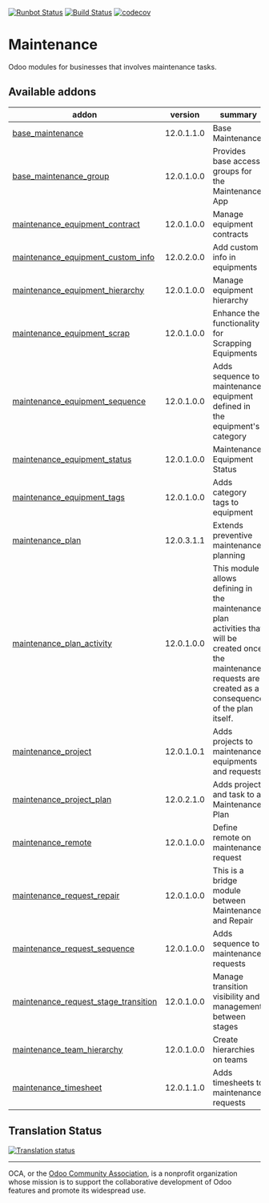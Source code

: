 [![Runbot Status](https://runbot.odoo-community.org/runbot/badge/flat/240/12.0.svg)](https://runbot.odoo-community.org/runbot/repo/github-com-oca-maintenance-240)
[![Build Status](https://travis-ci.org/OCA/maintenance.svg?branch=12.0)](https://travis-ci.org/OCA/maintenance)
[![codecov](https://codecov.io/gh/OCA/maintenance/branch/12.0/graph/badge.svg)](https://codecov.io/gh/OCA/maintenance)

# Maintenance

Odoo modules for businesses that involves maintenance tasks.

[//]: # (addons)

Available addons
----------------
addon | version | summary
--- | --- | ---
[base_maintenance](base_maintenance/) | 12.0.1.1.0 | Base Maintenance
[base_maintenance_group](base_maintenance_group/) | 12.0.1.0.0 | Provides base access groups for the Maintenance App
[maintenance_equipment_contract](maintenance_equipment_contract/) | 12.0.1.0.0 | Manage equipment contracts
[maintenance_equipment_custom_info](maintenance_equipment_custom_info/) | 12.0.2.0.0 | Add custom info in equipments
[maintenance_equipment_hierarchy](maintenance_equipment_hierarchy/) | 12.0.1.0.0 | Manage equipment hierarchy
[maintenance_equipment_scrap](maintenance_equipment_scrap/) | 12.0.1.0.0 | Enhance the functionality for Scrapping Equipments
[maintenance_equipment_sequence](maintenance_equipment_sequence/) | 12.0.1.0.0 | Adds sequence to maintenance equipment defined in the equipment's category
[maintenance_equipment_status](maintenance_equipment_status/) | 12.0.1.0.0 | Maintenance Equipment Status
[maintenance_equipment_tags](maintenance_equipment_tags/) | 12.0.1.0.0 | Adds category tags to equipment
[maintenance_plan](maintenance_plan/) | 12.0.3.1.1 | Extends preventive maintenance planning
[maintenance_plan_activity](maintenance_plan_activity/) | 12.0.1.0.0 | This module allows defining in the maintenance plan activities that will be created once the maintenance requests are created as a consequence of the plan itself.
[maintenance_project](maintenance_project/) | 12.0.1.0.1 | Adds projects to maintenance equipments and requests
[maintenance_project_plan](maintenance_project_plan/) | 12.0.2.1.0 | Adds project and task to a Maintenance Plan
[maintenance_remote](maintenance_remote/) | 12.0.1.0.0 | Define remote on maintenance request
[maintenance_request_repair](maintenance_request_repair/) | 12.0.1.0.0 | This is a bridge module between Maintenance and Repair
[maintenance_request_sequence](maintenance_request_sequence/) | 12.0.1.0.0 | Adds sequence to maintenance requests
[maintenance_request_stage_transition](maintenance_request_stage_transition/) | 12.0.1.0.0 | Manage transition visibility and management between stages
[maintenance_team_hierarchy](maintenance_team_hierarchy/) | 12.0.1.0.0 | Create hierarchies on teams
[maintenance_timesheet](maintenance_timesheet/) | 12.0.1.1.0 | Adds timesheets to maintenance requests

[//]: # (end addons)

## Translation Status

[![Translation status](https://translation.odoo-community.org/widgets/maintenance-12-0/-/multi-auto.svg)](https://translation.odoo-community.org/engage/maintenance-12-0/?utm_source=widget)

----
OCA, or the [Odoo Community Association](http://odoo-community.org/), is a nonprofit organization whose
mission is to support the collaborative development of Odoo features and
promote its widespread use.
